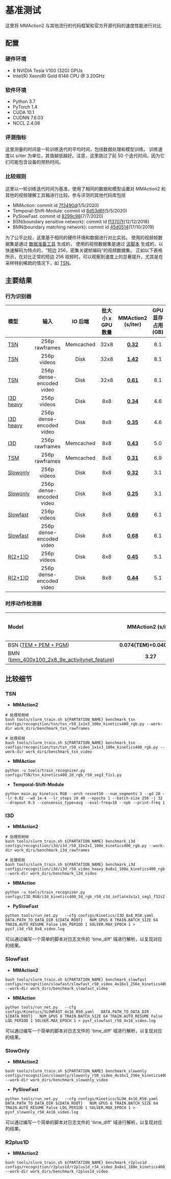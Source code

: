 # 基准测试

这里将 MMAction2 与其他流行的代码框架和官方开源代码的速度性能进行对比

## 配置

### 硬件环境

- 8 NVIDIA Tesla V100 (32G) GPUs
- Intel(R) Xeon(R) Gold 6146 CPU @ 3.20GHz

### 软件环境

- Python 3.7
- PyTorch 1.4
- CUDA 10.1
- CUDNN 7.6.03
- NCCL 2.4.08

### 评测指标

这里测量的时间是一轮训练迭代的平均时间，包括数据处理和模型训练。
训练速度以 s/iter 为单位，其值越低越好。注意，这里跳过了前 50 个迭代时间，因为它们可能包含设备的预热时间。

### 比较规则

这里以一轮训练迭代时间为基准，使用了相同的数据和模型设置对 MMAction2 和其他的视频理解工具箱进行比较。参与评测的其他代码库包括

- MMAction: commit id [7f3490d](https://github.com/open-mmlab/mmaction/tree/7f3490d3db6a67fe7b87bfef238b757403b670e3)(1/5/2020)
- Temporal-Shift-Module: commit id [8d53d6f](https://github.com/mit-han-lab/temporal-shift-module/tree/8d53d6fda40bea2f1b37a6095279c4b454d672bd)(5/5/2020)
- PySlowFast: commit id [8299c98](https://github.com/facebookresearch/SlowFast/tree/8299c9862f83a067fa7114ce98120ae1568a83ec)(7/7/2020)
- BSN(boundary sensitive network): commit id [f13707f](https://github.com/wzmsltw/BSN-boundary-sensitive-network/tree/f13707fbc362486e93178c39f9c4d398afe2cb2f)(12/12/2018)
- BMN(boundary matching network): commit id [45d0514](https://github.com/JJBOY/BMN-Boundary-Matching-Network/tree/45d05146822b85ca672b65f3d030509583d0135a)(17/10/2019)

为了公平比较，这里基于相同的硬件环境和数据进行对比实验。
使用的视频帧数据集是通过 [数据准备工具](/tools/data/kinetics/README.md) 生成的，
使用的视频数据集是通过 [该脚本](/tools/data/resize_videos.py) 生成的，以快速解码为特点的，"短边 256，密集关键帧编码“的视频数据集。
正如以下表格所示，在对比正常的短边 256 视频时，可以观察到速度上的显著提升，尤其是在采样特别稀疏的情况下，如 [TSN](/configs/recognition/tsn/tsn_r50_video_320p_1x1x3_100e_kinetics400_rgb.py)。

## 主要结果

### 行为识别器

| 模型                                                                                          |            输入            |   IO 后端   | 批大小 x GPU 数量 |                                                     MMAction2 (s/iter)                                                      | GPU 显存占用 (GB) |                                                  MMAction (s/iter)                                                   | GPU 显存占用 (GB) |                                                  Temporal-Shift-Module (s/iter)                                                   | GPU 显存占用 (GB) |                                                  PySlowFast (s/iter)                                                   | GPU 显存占用 (GB) |
| :------------------------------------------------------------------------------------------ | :----------------------: | :-------: | :----------: | :-------------------------------------------------------------------------------------------------------------------------: | :-----------: | :------------------------------------------------------------------------------------------------------------------: | :-----------: | :-------------------------------------------------------------------------------------------------------------------------------: | :-----------: | :--------------------------------------------------------------------------------------------------------------------: | :-----------: |
| [TSN](/configs/recognition/tsn/tsn_r50_1x1x3_100e_kinetics400_rgb.py)                       |      256p rawframes      | Memcached |     32x8     |  **[0.32](https://download.openmmlab.com/mmaction/benchmark/recognition/mmaction2/tsn_256p_rawframes_memcahed_32x8.zip)**   |      8.1      | [0.38](https://download.openmmlab.com/mmaction/benchmark/recognition/mmaction/tsn_256p_rawframes_memcached_32x8.zip) |      8.1      | [0.42](https://download.openmmlab.com/mmaction/benchmark/recognition/temporal_shift_module/tsn_256p_rawframes_memcached_32x8.zip) |     10.5      |                                                           x                                                            |       x       |
| [TSN](/configs/recognition/tsn/tsn_r50_1x1x3_100e_kinetics400_rgb.py)                       |       256p videos        |   Disk    |     32x8     |      **[1.42](https://download.openmmlab.com/mmaction/benchmark/recognition/mmaction2/tsn_256p_videos_disk_32x8.zip)**      |      8.1      |                                                          x                                                           |       x       |                                                                 x                                                                 |       x       |                                                          TODO                                                          |     TODO      |
| [TSN](/configs/recognition/tsn/tsn_r50_1x1x3_100e_kinetics400_rgb.py)                       | 256p dense-encoded video |   Disk    |     32x8     |   **[0.61](https://download.openmmlab.com/mmaction/benchmark/recognition/mmaction2/tsn_256p_fast_videos_disk_32x8.zip)**    |      8.1      |                                                          x                                                           |       x       |                                                                 x                                                                 |       x       |                                                          TODO                                                          |     TODO      |
| [I3D heavy](/configs/recognition/i3d/i3d_r50_video_heavy_8x8x1_100e_kinetics400_rgb.py)     |       256p videos        |   Disk    |     8x8      |   **[0.34](https://download.openmmlab.com/mmaction/benchmark/recognition/mmaction2/i3d_heavy_256p_videos_disk_8x8.zip)**    |      4.6      |                                                          x                                                           |       x       |                                                                 x                                                                 |       x       |      [0.44](https://download.openmmlab.com/mmaction/benchmark/recognition/pyslowfast/pysf_i3d_r50_8x8_video.log)       |      4.6      |
| [I3D heavy](/configs/recognition/i3d/i3d_r50_video_heavy_8x8x1_100e_kinetics400_rgb.py)     | 256p dense-encoded video |   Disk    |     8x8      | **[0.35](https://download.openmmlab.com/mmaction/benchmark/recognition/mmaction2/i3d_heavy_256p_fast_videos_disk_8x8.zip)** |      4.6      |                                                          x                                                           |       x       |                                                                 x                                                                 |       x       |    [0.36](https://download.openmmlab.com/mmaction/benchmark/recognition/pyslowfast/pysf_i3d_r50_8x8_fast_video.log)    |      4.6      |
| [I3D](/configs/recognition/i3d/i3d_r50_32x2x1_100e_kinetics400_rgb.py)                      |      256p rawframes      | Memcached |     8x8      |   **[0.43](https://download.openmmlab.com/mmaction/benchmark/recognition/mmaction2/i3d_256p_rawframes_memcahed_8x8.zip)**   |      5.0      | [0.56](https://download.openmmlab.com/mmaction/benchmark/recognition/mmaction/i3d_256p_rawframes_memcached_8x8.zip)  |      5.0      |                                                                 x                                                                 |       x       |                                                           x                                                            |       x       |
| [TSM](/configs/recognition/tsm/tsm_r50_1x1x8_50e_kinetics400_rgb.py)                        |      256p rawframes      | Memcached |     8x8      |   **[0.31](https://download.openmmlab.com/mmaction/benchmark/recognition/mmaction2/tsm_256p_rawframes_memcahed_8x8.zip)**   |      6.9      |                                                          x                                                           |       x       | [0.41](https://download.openmmlab.com/mmaction/benchmark/recognition/temporal_shift_module/tsm_256p_rawframes_memcached_8x8.zip)  |      9.1      |                                                           x                                                            |       x       |
| [Slowonly](/configs/recognition/slowonly/slowonly_r50_video_4x16x1_256e_kinetics400_rgb.py) |       256p videos        |   Disk    |     8x8      |    **[0.32](https://download.openmmlab.com/mmaction/benchmark/recognition/mmaction2/slowonly_256p_videos_disk_8x8.zip)**    |      3.1      |                                                         TODO                                                         |     TODO      |                                                                 x                                                                 |       x       |   [0.34](https://download.openmmlab.com/mmaction/benchmark/recognition/pyslowfast/pysf_slowonly_r50_4x16_video.log)    |      3.4      |
| [Slowonly](/configs/recognition/slowonly/slowonly_r50_video_4x16x1_256e_kinetics400_rgb.py) | 256p dense-encoded video |   Disk    |     8x8      | **[0.25](https://download.openmmlab.com/mmaction/benchmark/recognition/mmaction2/slowonly_256p_fast_videos_disk_8x8.zip)**  |      3.1      |                                                         TODO                                                         |     TODO      |                                                                 x                                                                 |       x       | [0.28](https://download.openmmlab.com/mmaction/benchmark/recognition/pyslowfast/pysf_slowonly_r50_4x16_fast_video.log) |      3.4      |
| [Slowfast](/configs/recognition/slowfast/slowfast_r50_video_4x16x1_256e_kinetics400_rgb.py) |       256p videos        |   Disk    |     8x8      |    **[0.69](https://download.openmmlab.com/mmaction/benchmark/recognition/mmaction2/slowfast_256p_videos_disk_8x8.zip)**    |      6.1      |                                                          x                                                           |       x       |                                                                 x                                                                 |       x       |   [1.04](https://download.openmmlab.com/mmaction/benchmark/recognition/pyslowfast/pysf_slowfast_r50_4x16_video.log)    |      7.0      |
| [Slowfast](/configs/recognition/slowfast/slowfast_r50_video_4x16x1_256e_kinetics400_rgb.py) | 256p dense-encoded video |   Disk    |     8x8      | **[0.68](https://download.openmmlab.com/mmaction/benchmark/recognition/mmaction2/slowfast_256p_fast_videos_disk_8x8.zip)**  |      6.1      |                                                          x                                                           |       x       |                                                                 x                                                                 |       x       | [0.96](https://download.openmmlab.com/mmaction/benchmark/recognition/pyslowfast/pysf_slowfast_r50_4x16_fast_video.log) |      7.0      |
| [R(2+1)D](/configs/recognition/r2plus1d/r2plus1d_r34_video_8x8x1_180e_kinetics400_rgb.py)   |       256p videos        |   Disk    |     8x8      |    **[0.45](https://download.openmmlab.com/mmaction/benchmark/recognition/mmaction2/r2plus1d_256p_videos_disk_8x8.zip)**    |      5.1      |                                                          x                                                           |       x       |                                                                 x                                                                 |       x       |                                                           x                                                            |       x       |
| [R(2+1)D](/configs/recognition/r2plus1d/r2plus1d_r34_video_8x8x1_180e_kinetics400_rgb.py)   | 256p dense-encoded video |   Disk    |     8x8      | **[0.44](https://download.openmmlab.com/mmaction/benchmark/recognition/mmaction2/r2plus1d_256p_fast_videos_disk_8x8.zip)**  |      5.1      |                                                          x                                                           |       x       |                                                                 x                                                                 |       x       |                                                           x                                                            |       x       |

### 时序动作检测器

| Model                                                                                                               |    MMAction2 (s/iter)     | BSN(boundary sensitive network) (s/iter) | BMN(boundary matching network) (s/iter) |
| :------------------------------------------------------------------------------------------------------------------ | :-----------------------: | :--------------------------------------: | :-------------------------------------: |
| BSN ([TEM + PEM + PGM](/configs/localization/bsn))                                                                  | **0.074(TEM)+0.040(PEM)** |          0.101(TEM)+0.040(PEM)           |                    x                    |
| BMN ([bmn_400x100_2x8_9e_activitynet_feature](/configs/localization/bmn/bmn_400x100_2x8_9e_activitynet_feature.py)) |         **3.27**          |                    x                     |                  3.30                   |

## 比较细节

### TSN

- **MMAction2**

```shell
# 处理视频帧
bash tools/slurm_train.sh ${PARTATION_NAME} benchmark_tsn configs/recognition/tsn/tsn_r50_1x1x3_100e_kinetics400_rgb.py --work-dir work_dirs/benchmark_tsn_rawframes

# 处理视频
bash tools/slurm_train.sh ${PARTATION_NAME} benchmark_tsn configs/recognition/tsn/tsn_r50_video_1x1x3_100e_kinetics400_rgb.py --work-dir work_dirs/benchmark_tsn_video
```

- **MMAction**

```shell
python -u tools/train_recognizer.py configs/TSN/tsn_kinetics400_2d_rgb_r50_seg3_f1s1.py
```

- **Temporal-Shift-Module**

```shell
python main.py kinetics RGB --arch resnet50 --num_segments 3 --gd 20 --lr 0.02 --wd 1e-4 --lr_steps 20 40 --epochs 1 --batch-size 256 -j 32 --dropout 0.5 --consensus_type=avg --eval-freq=10 --npb --print-freq 1
```

### I3D

- **MMAction2**

```shell
# 处理视频帧
bash tools/slurm_train.sh ${PARTATION_NAME} benchmark_i3d configs/recognition/i3d/i3d_r50_32x2x1_100e_kinetics400_rgb.py --work-dir work_dirs/benchmark_i3d_rawframes

# 处理视频
bash tools/slurm_train.sh ${PARTATION_NAME} benchmark_i3d configs/recognition/i3d/i3d_r50_video_heavy_8x8x1_100e_kinetics400_rgb.py --work-dir work_dirs/benchmark_i3d_video
```

- **MMAction**

```shell
python -u tools/train_recognizer.py configs/I3D_RGB/i3d_kinetics400_3d_rgb_r50_c3d_inflate3x1x1_seg1_f32s2.py
```

- **PySlowFast**

```shell
python tools/run_net.py   --cfg configs/Kinetics/I3D_8x8_R50.yaml   DATA.PATH_TO_DATA_DIR ${DATA_ROOT}   NUM_GPUS 8 TRAIN.BATCH_SIZE 64 TRAIN.AUTO_RESUME False LOG_PERIOD 1 SOLVER.MAX_EPOCH 1 > pysf_i3d_r50_8x8_video.log
```

可以通过编写一个简单的脚本对日志文件的 'time_diff' 域进行解析，以复现对应的结果。

### SlowFast

- **MMAction2**

```shell
bash tools/slurm_train.sh ${PARTATION_NAME} benchmark_slowfast configs/recognition/slowfast/slowfast_r50_video_4x16x1_256e_kinetics400_rgb.py --work-dir work_dirs/benchmark_slowfast_video
```

- **MMAction**

```shell
python tools/run_net.py   --cfg configs/Kinetics/SLOWFAST_4x16_R50.yaml   DATA.PATH_TO_DATA_DIR ${DATA_ROOT}   NUM_GPUS 8 TRAIN.BATCH_SIZE 64 TRAIN.AUTO_RESUME False LOG_PERIOD 1 SOLVER.MAX_EPOCH 1 > pysf_slowfast_r50_4x16_video.log
```

可以通过编写一个简单的脚本对日志文件的 'time_diff' 域进行解析，以复现对应的结果。

### SlowOnly

- **MMAction2**

```shell
bash tools/slurm_train.sh ${PARTATION_NAME} benchmark_slowonly configs/recognition/slowonly/slowonly_r50_video_4x16x1_256e_kinetics400_rgb.py --work-dir work_dirs/benchmark_slowonly_video
```

- **PySlowFast**

```shell
python tools/run_net.py   --cfg configs/Kinetics/SLOW_4x16_R50.yaml   DATA.PATH_TO_DATA_DIR ${DATA_ROOT}   NUM_GPUS 8 TRAIN.BATCH_SIZE 64 TRAIN.AUTO_RESUME False LOG_PERIOD 1 SOLVER.MAX_EPOCH 1 > pysf_slowonly_r50_4x16_video.log
```

可以通过编写一个简单的脚本对日志文件的 'time_diff' 域进行解析，以复现对应的结果。

### R2plus1D

- **MMAction2**

```shell
bash tools/slurm_train.sh ${PARTATION_NAME} benchmark_r2plus1d configs/recognition/r2plus1d/r2plus1d_r34_video_8x8x1_180e_kinetics400_rgb.py --work-dir work_dirs/benchmark_r2plus1d_video
```
